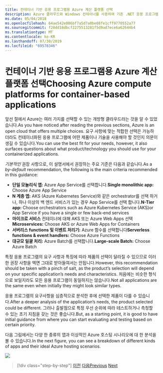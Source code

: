 ```yaml
---
title: 컨테이너 기반 응용 프로그램용 Azure 계산 플랫폼 선택
description: Azure 클라우드와 Windows 컨테이너를 사용하여 기존 .NET 응용 프로그램 최신화 | 컨테이너 기반 응용 프로그램용 Azure 계산 플랫폼 선택
ms.date: 05/04/2018
ms.openlocfilehash: 64ae542e006bf7a5d7a0be08fe1cff9770552a77
ms.sourcegitcommit: f20dd18dbcf2275513281f5d9ad7ece6a62644b4
ms.translationtype: MT
ms.contentlocale: ko-KR
ms.lasthandoff: 07/30/2019
ms.locfileid: "69578346"
---
```

# <a name="choosing-azure-compute-platforms-for-container-based-applications"></a><span data-ttu-id="1dae1-103">컨테이너 기반 응용 프로그램용 Azure 계산 플랫폼 선택</span><span class="sxs-lookup"><span data-stu-id="1dae1-103">Choosing Azure compute platforms for container-based applications</span></span>

<span data-ttu-id="1dae1-104">앞선 절에서 Azure는 여러 가지를 선택할 수 있는 개방형 클라우드라는 것을 알 수 있었습니다.</span><span class="sxs-lookup"><span data-stu-id="1dae1-104">As you have noticed after reading the previous sections, Azure is an open cloud that offers multiple choices.</span></span> <span data-ttu-id="1dae1-105">요구 사항에 맞는 적합한 선택은 가능하더라도 컨테이너화된 응용 프로그램에 어떤 제품이나 기술을 사용해야 할 것인지 의문이 생길 수 있습니다.</span><span class="sxs-lookup"><span data-stu-id="1dae1-105">You can use the best fit for your needs, however, it also surfaces questions about what product/technology you should use for your containerized applications.</span></span>

<span data-ttu-id="1dae1-106">*기본적인* 권장 사항으로, 이 설명서에서 권장하는 주요 기준은 다음과 같습니다.</span><span class="sxs-lookup"><span data-stu-id="1dae1-106">As a *by-default* recommendation, the following is the main criteria recommended in this guidance:</span></span>

- <span data-ttu-id="1dae1-107">**단일 모놀리식 앱:** Azure App Service를 선택합니다.</span><span class="sxs-lookup"><span data-stu-id="1dae1-107">**Single monolithic app:** Choose Azure App Service</span></span>
- <span data-ttu-id="1dae1-108">**N 계층 앱:** AKS (Azure Kubernetes Service)와 같은 orchestrator를 선택 하거나, 하나 이상의 백 엔드 서비스가 있는 경우 App Service를 선택 합니다.</span><span class="sxs-lookup"><span data-stu-id="1dae1-108">**N-Tier app:** Choose orchestrators such as Azure Kubernetes Service (AKS)or App Service if you have a single or few back-end services</span></span>
- <span data-ttu-id="1dae1-109">**마이크로 서비스** 컨테이너에 대해 AKS 또는 Azure Web Apps 선택</span><span class="sxs-lookup"><span data-stu-id="1dae1-109">**Microservices:** Choose AKS or Azure Web Apps for Containers</span></span>
- <span data-ttu-id="1dae1-110">**서버리스 functions 및 이벤트 처리기:** Azure 함수를 선택합니다</span><span class="sxs-lookup"><span data-stu-id="1dae1-110">**Serverless functions & event handlers:** Choose Azure Functions</span></span>
- <span data-ttu-id="1dae1-111">**대규모 일괄 처리:** Azure Batch를 선택합니다.</span><span class="sxs-lookup"><span data-stu-id="1dae1-111">**Large-scale Batch:** Choose Azure Batch</span></span>

<span data-ttu-id="1dae1-112">특정 응용 프로그램의 요구 사항과 특징에 따라 제품의 선택이 달라질 수 있으므로 이러한 권장 사항을 액면 그대로 받아들여서는 안됩니다.</span><span class="sxs-lookup"><span data-stu-id="1dae1-112">However, this recommendation should be taken with a pinch of salt, as the product’s selection will depend on your specific application’s needs and characteristics.</span></span> <span data-ttu-id="1dae1-113">처음에는 비슷한 형식으로 보일지라도 모든 응용 프로그램이 동일하지는 않습니다.</span><span class="sxs-lookup"><span data-stu-id="1dae1-113">Not all applications are the same even when initially they might look similar types.</span></span>

<span data-ttu-id="1dae1-114">응용 프로그램의 요구사항을 심층적으로 분석한 후에 선택한 제품이 다를 수 있습니다.</span><span class="sxs-lookup"><span data-stu-id="1dae1-114">After a deeper analysis of the application’s needs, the product selected could be different.</span></span> <span data-ttu-id="1dae1-115">그러나 출발점으로 특정 우선 순위에 따라 테스트하거나 측청할 수 있는 초기 지침을 갖는 것은 좋습니다.</span><span class="sxs-lookup"><span data-stu-id="1dae1-115">But, as a starting point, it is good to have initial guidance from where you can start evaluating and testing based on certain priority.</span></span>

<span data-ttu-id="1dae1-116">다음 그림에서는 다양 한 종류의 앱과 이상적인 Azure 호스팅 시나리오에 대 한 분석을 볼 수 있습니다.</span><span class="sxs-lookup"><span data-stu-id="1dae1-116">In the next figure, you can see a breakdown of different kinds of apps and their ideal Azure hosting scenarios.</span></span>

![](./media/image8.5.png)

> [!div class="step-by-step"]
> <span data-ttu-id="1dae1-117">[이전](when-to-deploy-windows-containers-to-azure-container-service-kubernetes.md)
> [다음](build-resilient-services-ready-for-the-cloud-embrace-transient-failures-in-the-cloud.md)</span><span class="sxs-lookup"><span data-stu-id="1dae1-117">[Previous](when-to-deploy-windows-containers-to-azure-container-service-kubernetes.md)
[Next](build-resilient-services-ready-for-the-cloud-embrace-transient-failures-in-the-cloud.md)</span></span>
